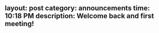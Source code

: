  layout: post
 category: announcements
 time: 10:18 PM
 description: Welcome back and first meeting!
---

